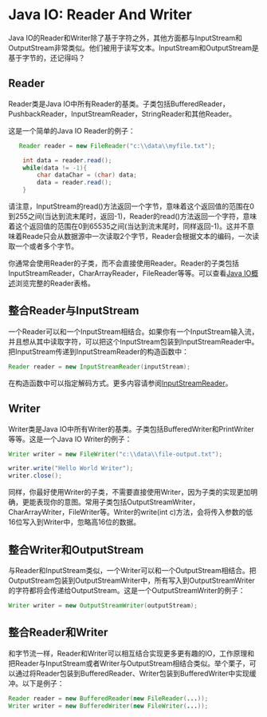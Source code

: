 # Java IO: Reader And Writer

Java IO的Reader和Writer除了基于字符之外，其他方面都与InputStream和OutputStream非常类似。他们被用于读写文本。InputStream和OutputStream是基于字节的，还记得吗？

## **Reader**

Reader类是Java IO中所有Reader的基类。子类包括BufferedReader，PushbackReader，InputStreamReader，StringReader和其他Reader。

这是一个简单的Java IO Reader的例子：

```java
   Reader reader = new FileReader("c:\\data\\myfile.txt");

    int data = reader.read();
    while(data != -1){
        char dataChar = (char) data;
        data = reader.read();
    }
```

请注意，InputStream的read()方法返回一个字节，意味着这个返回值的范围在0到255之间(当达到流末尾时，返回-1)，Reader的read()方法返回一个字符，意味着这个返回值的范围在0到65535之间(当达到流末尾时，同样返回-1)。这并不意味着Reade只会从数据源中一次读取2个字节，Reader会根据文本的编码，一次读取一个或者多个字节。

你通常会使用Reader的子类，而不会直接使用Reader。Reader的子类包括InputStreamReader，CharArrayReader，FileReader等等。可以查看[Java IO概述](http://ifeve.com/java-io-3/)浏览完整的Reader表格。

## **整合Reader与InputStream**

一个Reader可以和一个InputStream相结合。如果你有一个InputStream输入流，并且想从其中读取字符，可以把这个InputStream包装到InputStreamReader中。把InputStream传递到InputStreamReader的构造函数中：

```java
Reader reader = new InputStreamReader(inputStream);
```

在构造函数中可以指定解码方式。更多内容请参阅[InputStreamReader](http://tutorials.jenkov.com/java-io/inputstreamreader.html)。

## **Writer**

Writer类是Java IO中所有Writer的基类。子类包括BufferedWriter和PrintWriter等等。这是一个Java IO Writer的例子：

```java
Writer writer = new FileWriter("c:\\data\\file-output.txt");

writer.write("Hello World Writer");
writer.close();
```

同样，你最好使用Writer的子类，不需要直接使用Writer，因为子类的实现更加明确，更能表现你的意图。常用子类包括OutputStreamWriter，CharArrayWriter，FileWriter等。Writer的write(int c)方法，会将传入参数的低16位写入到Writer中，忽略高16位的数据。

## **整合Writer和OutputStream**

与Reader和InputStream类似，一个Writer可以和一个OutputStream相结合。把OutputStream包装到OutputStreamWriter中，所有写入到OutputStreamWriter的字符都将会传递给OutputStream。这是一个OutputStreamWriter的例子：

```java
Writer writer = new OutputStreamWriter(outputStream);
```



## **整合Reader和Writer**

和字节流一样，Reader和Writer可以相互结合实现更多更有趣的IO，工作原理和把Reader与InputStream或者Writer与OutputStream相结合类似。举个栗子，可以通过将Reader包装到BufferedReader、Writer包装到BufferedWriter中实现缓冲。以下是例子：

```java
Reader reader = new BufferedReader(new FileReader(...));
Writer writer = new BufferedWriter(new FileWriter(...));
```

